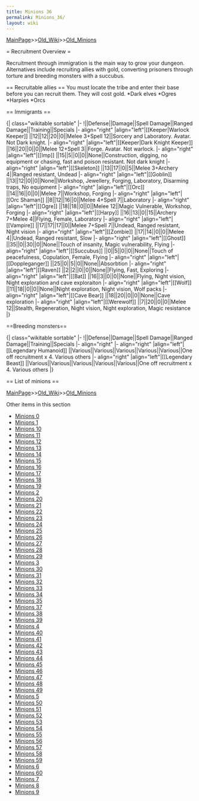 ```yaml
---
title: Minions 36
permalink: Minions_36/
layout: wiki
---
```


[MainPage](/keeperrl_wiki/ "wikilink")>>[Old_Wiki](/keeperrl_wiki/Old_Wiki "wikilink")>>[Old_Minions](/keeperrl_wiki/Old_Minions "wikilink")

= Recruitment Overview =

Recruitment through immigration is the main way to grow your dungeon. Alternatives include recruiting allies with gold, converting prisoners through torture and breeding monsters with a succubus.

== Recruitable allies ==
You must locate the tribe and enter their base before you can recruit them. They will cost gold.
*Dark elves
*Ogres
*Harpies
*Orcs

== Immigrants ==

{| class=&quot;wikitable sortable&quot;
|-
!||Defense||Damage||Spell Damage||Ranged Damage||Training||Specials
|- align=&quot;right&quot;
|align=&quot;left&quot;|[[Keeper|Warlock Keeper]]
||12||12||20||0||Melee 3+Spell 12||Sorcery and Laboratory. Avatar. Not Dark knight.
|- align=&quot;right&quot;
|align=&quot;left&quot;|[[Keeper|Dark Knight Keeper]]
||16||20||0||0||Melee 12+Spell 3||Forge. Avatar. Not warlock.
|- align=&quot;right&quot;
|align=&quot;left&quot;|[[Imp]]
||15||5||0||0||None||Construction, digging, no equipment or chasing, fast and poison resistant. Not dark knight
|- align=&quot;right&quot;
|align=&quot;left&quot;|[[Skeleton]]
||13||17||0||5||Melee 3+Archery 4||Ranged resistant, Undead
|- align=&quot;right&quot;
|align=&quot;left&quot;|[[Goblin]]
||13||12||0||0||None||Workshop, Jewellery, Forging, Laboratory, Disarming traps, No equipment
|- align=&quot;right&quot;
|align=&quot;left&quot;|[[Orc]]
||14||16||0||0||Melee 7||Workshop, Forging
|- align=&quot;right&quot;
|align=&quot;left&quot;|[[Orc Shaman]]
||8||12||16||0||Melee 4+Spell 7||Laboratory
|- align=&quot;right&quot;
|align=&quot;left&quot;|[[Ogre]]
||18||18||0||0||Melee 12||Magic Vulnerable, Workshop, Forging
|- align=&quot;right&quot;
|align=&quot;left&quot;|[[Harpy]]
||16||13||0||15||Archery 7+Melee 4||Flying, Female, Laboratory
|- align=&quot;right&quot;
|align=&quot;left&quot;|[[Vampire]]
||17||17||17||0||Melee 7+Spell 7||Undead, Ranged resistant, Night vision
|- align=&quot;right&quot;
|align=&quot;left&quot;|[[Zombie]]
||17||14||0||0||Melee 4||Undead, Ranged resistant, Slow
|- align=&quot;right&quot;
|align=&quot;left&quot;|[[Ghost]]
||35||0||30||0||None||Touch of insanity, Magic vulnerability, Flying
|- align=&quot;right&quot;
|align=&quot;left&quot;|[[Succubus]]
||0||5||0||0||None||Touch of peacefulness, Copulation, Female, Flying
|- align=&quot;right&quot;
|align=&quot;left&quot;|[[Doppleganger]]
||25||0||5||0||None||Absorbtion
|- align=&quot;right&quot;
|align=&quot;left&quot;|[[Raven]]
||2||2||0||0||None||Flying, Fast, Exploring
|- align=&quot;right&quot;
|align=&quot;left&quot;|[[Bat]]
||16||3||0||0||None||Flying, Night vision, Night exploration and cave exploraiton
|- align=&quot;right&quot;
|align=&quot;left&quot;|[[Wolf]]
||11||18||0||0||None||Night exploration, Night vision, Wolf packs
|- align=&quot;right&quot;
|align=&quot;left&quot;|[[Cave Bear]]
||18||20||0||0||None||Cave exploration
|- align=&quot;right&quot;
|align=&quot;left&quot;|[[Werewolf]]
||7||20||0||0||Melee 12||Stealth, Regeneration, Night vision, Night exploration, Magic resistance
|}

==Breeding monsters==

{| class=&quot;wikitable sortable&quot;
|-
!||Defense||Damage||Spell Damage||Ranged Damage||Training||Specials
|- align=&quot;right&quot;
|- align=&quot;right&quot;
|align=&quot;left&quot;|[[Legendary Humanoid]]
||Various||Various||Various||Various||Various||One off recruitment x 4. Various others
|- align=&quot;right&quot;
|align=&quot;left&quot;|[[Legendary Beast]]
||Various||Various||Various||Various||Various||One off recruitment x 4. Various others
|}

== List of minions ==

[MainPage](/keeperrl_wiki/ "wikilink")>>[Old_Wiki](/keeperrl_wiki/Old_Wiki "wikilink")>>[Old_Minions](/keeperrl_wiki/Old_Minions "wikilink")

Other items in this section
-    [Minions 0](/keeperrl_wiki/Minions_0 "wikilink")
-    [Minions 1](/keeperrl_wiki/Minions_1 "wikilink")
-    [Minions 10](/keeperrl_wiki/Minions_10 "wikilink")
-    [Minions 11](/keeperrl_wiki/Minions_11 "wikilink")
-    [Minions 12](/keeperrl_wiki/Minions_12 "wikilink")
-    [Minions 13](/keeperrl_wiki/Minions_13 "wikilink")
-    [Minions 14](/keeperrl_wiki/Minions_14 "wikilink")
-    [Minions 15](/keeperrl_wiki/Minions_15 "wikilink")
-    [Minions 16](/keeperrl_wiki/Minions_16 "wikilink")
-    [Minions 17](/keeperrl_wiki/Minions_17 "wikilink")
-    [Minions 18](/keeperrl_wiki/Minions_18 "wikilink")
-    [Minions 19](/keeperrl_wiki/Minions_19 "wikilink")
-    [Minions 2](/keeperrl_wiki/Minions_2 "wikilink")
-    [Minions 20](/keeperrl_wiki/Minions_20 "wikilink")
-    [Minions 21](/keeperrl_wiki/Minions_21 "wikilink")
-    [Minions 22](/keeperrl_wiki/Minions_22 "wikilink")
-    [Minions 23](/keeperrl_wiki/Minions_23 "wikilink")
-    [Minions 24](/keeperrl_wiki/Minions_24 "wikilink")
-    [Minions 25](/keeperrl_wiki/Minions_25 "wikilink")
-    [Minions 26](/keeperrl_wiki/Minions_26 "wikilink")
-    [Minions 27](/keeperrl_wiki/Minions_27 "wikilink")
-    [Minions 28](/keeperrl_wiki/Minions_28 "wikilink")
-    [Minions 29](/keeperrl_wiki/Minions_29 "wikilink")
-    [Minions 3](/keeperrl_wiki/Minions_3 "wikilink")
-    [Minions 30](/keeperrl_wiki/Minions_30 "wikilink")
-    [Minions 31](/keeperrl_wiki/Minions_31 "wikilink")
-    [Minions 32](/keeperrl_wiki/Minions_32 "wikilink")
-    [Minions 33](/keeperrl_wiki/Minions_33 "wikilink")
-    [Minions 34](/keeperrl_wiki/Minions_34 "wikilink")
-    [Minions 35](/keeperrl_wiki/Minions_35 "wikilink")
-    [Minions 37](/keeperrl_wiki/Minions_37 "wikilink")
-    [Minions 38](/keeperrl_wiki/Minions_38 "wikilink")
-    [Minions 39](/keeperrl_wiki/Minions_39 "wikilink")
-    [Minions 4](/keeperrl_wiki/Minions_4 "wikilink")
-    [Minions 40](/keeperrl_wiki/Minions_40 "wikilink")
-    [Minions 41](/keeperrl_wiki/Minions_41 "wikilink")
-    [Minions 42](/keeperrl_wiki/Minions_42 "wikilink")
-    [Minions 43](/keeperrl_wiki/Minions_43 "wikilink")
-    [Minions 44](/keeperrl_wiki/Minions_44 "wikilink")
-    [Minions 45](/keeperrl_wiki/Minions_45 "wikilink")
-    [Minions 46](/keeperrl_wiki/Minions_46 "wikilink")
-    [Minions 47](/keeperrl_wiki/Minions_47 "wikilink")
-    [Minions 48](/keeperrl_wiki/Minions_48 "wikilink")
-    [Minions 49](/keeperrl_wiki/Minions_49 "wikilink")
-    [Minions 5](/keeperrl_wiki/Minions_5 "wikilink")
-    [Minions 50](/keeperrl_wiki/Minions_50 "wikilink")
-    [Minions 51](/keeperrl_wiki/Minions_51 "wikilink")
-    [Minions 52](/keeperrl_wiki/Minions_52 "wikilink")
-    [Minions 53](/keeperrl_wiki/Minions_53 "wikilink")
-    [Minions 54](/keeperrl_wiki/Minions_54 "wikilink")
-    [Minions 55](/keeperrl_wiki/Minions_55 "wikilink")
-    [Minions 56](/keeperrl_wiki/Minions_56 "wikilink")
-    [Minions 57](/keeperrl_wiki/Minions_57 "wikilink")
-    [Minions 58](/keeperrl_wiki/Minions_58 "wikilink")
-    [Minions 59](/keeperrl_wiki/Minions_59 "wikilink")
-    [Minions 6](/keeperrl_wiki/Minions_6 "wikilink")
-    [Minions 60](/keeperrl_wiki/Minions_60 "wikilink")
-    [Minions 7](/keeperrl_wiki/Minions_7 "wikilink")
-    [Minions 8](/keeperrl_wiki/Minions_8 "wikilink")
-    [Minions 9](/keeperrl_wiki/Minions_9 "wikilink")
